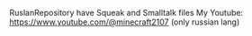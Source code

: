 RuslanRepository have Squeak and Smalltalk files
My Youtube: https://www.youtube.com/@minecraft2107 (only russian lang)


<!---
Ruslan-lab-cpu/Ruslan-lab-cpu is a ✨ special ✨ repository because its `README.md` (this file) appears on your GitHub profile.
You can click the Preview link to take a look at your changes.
--->
